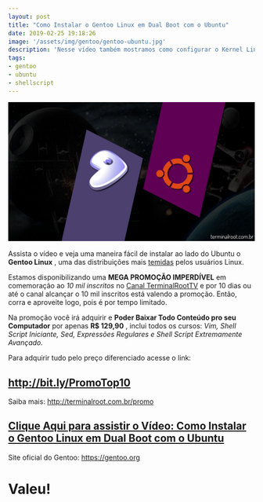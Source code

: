 ```yaml
---
layout: post
title: "Como Instalar o Gentoo Linux em Dual Boot com o Ubuntu"
date: 2019-02-25 19:18:26
image: '/assets/img/gentoo/gentoo-ubuntu.jpg'
description: 'Nesse vídeo também mostramos como configurar o Kernel Linux do Zero.'
tags:
- gentoo
- ubuntu
- shellscript
---
```


![Como Instalar o Gentoo Linux em Dual Boot com o Ubuntu](/assets/img/gentoo/gentoo-ubuntu.jpg)

Assista o vídeo e veja uma maneira fácil de instalar ao lado do Ubuntu o **Gentoo Linux** , uma das distribuições mais <u>temidas</u> pelos usuários Linux.

Estamos disponibilizando uma **MEGA PROMOÇÃO IMPERDÍVEL** em comemoração ao *10 mil inscritos* no [Canal TerminalRootTV](https://youtube.com/TerminalRootTV) e por 10 dias ou até o canal alcançar o 10 mil inscritos está valendo a promoção. Então, corra e aproveite logo, pois é por tempo limitado.

Na promoção você irá adquirir e **Poder Baixar Todo Conteúdo pro seu Computador** por apenas **R$ 129,90** , inclui todos os cursos: *Vim, Shell Script Iniciante, Sed, Expressões Regulares e Shell Script Extremamente Avançado.*

Para adquirir tudo pelo preço diferenciado acesse o link:
## <http://bit.ly/PromoTop10>

Saiba mais: <http://terminalroot.com.br/promo>

## [Clique Aqui para assistir o Vídeo: Como Instalar o Gentoo Linux em Dual Boot com o Ubuntu](http://bit.ly/2TbQ3mV)

Site oficial do Gentoo: <https://gentoo.org>

# Valeu!

<script async src="https://pagead2.googlesyndication.com/pagead/js/adsbygoogle.js"></script>

<!-- Informat -->
<ins class="adsbygoogle"
 style="display:block"
 data-ad-client="ca-pub-2838251107855362"
 data-ad-slot="2327980059"
 data-ad-format="auto"
 data-full-width-responsive="true"></ins>

<script>
(adsbygoogle = window.adsbygoogle || []).push({});
</script>

